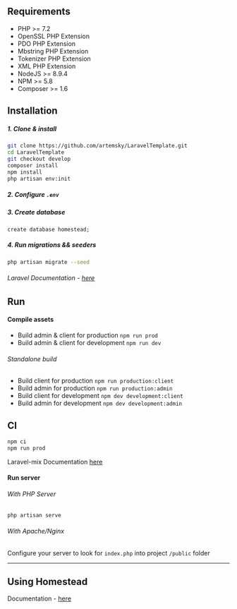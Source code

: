 ## Requirements 

* PHP >= 7.2
* OpenSSL PHP Extension
* PDO PHP Extension
* Mbstring PHP Extension
* Tokenizer PHP Extension
* XML PHP Extension
* NodeJS >= 8.9.4
* NPM >= 5.8
* Composer >= 1.6

## Installation

##### 1. Clone & install
```bash
git clone https://github.com/artemsky/LaravelTemplate.git
cd LaravelTemplate
git checkout develop
composer install
npm install
php artisan env:init
```

##### 2. Configure `.env`

##### 3. Create database
```mysql
create database homestead;
```

##### 4. Run migrations && seeders
```bash
php artisan migrate --seed
```

###### Laravel Documentation - [here](https://laravel.com/docs/5.6)

## Run
#### Compile assets

* Build admin & client for production `npm run prod`
* Build admin & client for development `npm run dev`

###### Standalone build
* Build client for production `npm run production:client`
* Build admin for production `npm run production:admin`
* Build client for development `npm dev development:client`
* Build admin for development `npm dev development:admin`

## CI

```bash
npm ci
npm run prod
```

Laravel-mix Documentation [here](https://github.com/JeffreyWay/laravel-mix/tree/master/docs#readme)

#### Run server
###### With PHP Server
```bash
php artisan serve
```

###### With Apache/Nginx

Configure your server to look for `index.php` into project `/public` folder

____________________________________________________________________________

## Using Homestead

Documentation - [here](https://laravel.com/docs/5.6/homestead)
